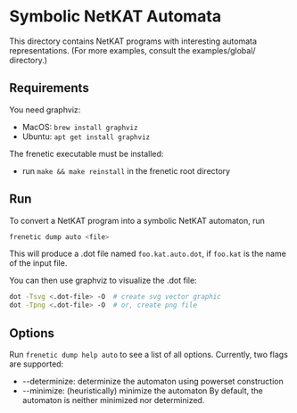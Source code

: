 # Symbolic NetKAT Automata
This directory contains NetKAT programs with interesting automata representations. (For more examples, consult the examples/global/ directory.)

## Requirements
You need graphviz:
  * MacOS: `brew install graphviz`
  * Ubuntu: `apt get install graphviz`

The frenetic executable must be installed:
  * run `make && make reinstall` in the frenetic root directory

## Run
To convert a NetKAT program into a symbolic NetKAT automaton, run
```bash
frenetic dump auto <file>
```
This will produce a .dot file named `foo.kat.auto.dot`, if `foo.kat` is the name of the input file.

You can then use graphviz to visualize the .dot file:
```bash
dot -Tsvg <.dot-file> -O  # create svg vector graphic
dot -Tpng <.dot-file> -O  # or, create png file
```

## Options
Run `frenetic dump help auto` to see a list of all options. Currently, two flags are supported:
  * --determinize: determinize the automaton using powerset construction
  * --minimize: (heuristically) minimize the automaton
By default, the automaton is neither minimized nor determinized.

